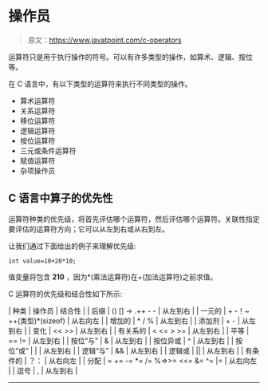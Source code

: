 # 操作员

> 原文：<https://www.javatpoint.com/c-operators>

运算符只是用于执行操作的符号。可以有许多类型的操作，如算术、逻辑、按位等。

在 C 语言中，有以下类型的运算符来执行不同类型的操作。

*   算术运算符
*   关系运算符
*   移位运算符
*   逻辑运算符
*   按位运算符
*   三元或条件运算符
*   赋值运算符
*   杂项操作员

## C 语言中算子的优先性

运算符种类的优先级，将首先评估哪个运算符，然后评估哪个运算符。关联性指定要评估的运算符方向；它可以从左到右或从右到左。

让我们通过下面给出的例子来理解优先级:

```
int value=10+20*10;

```

值变量将包含 **210** ，因为*(乘法运算符)在+(加法运算符)之前求值。

C 运算符的优先级和结合性如下所示:

| 种类 | 操作员 | 结合性 |
| 后缀 | () [] -> .++ - - | 从左到右 |
| 一元的 | + -！~ ++(类型)*(sizeof) | 从右向左 |
| 增加的 | * / % | 从左到右 |
| 添加剂 | + - | 从左到右 |
| 变化 | << >> | 从左到右 |
| 有关系的 | < <= > >= | 从左到右 |
| 平等 | == != | 从左到右 |
| 按位“与” | & | 从左到右 |
| 按位异或 | ^ | 从左到右 |
| 按位“或” | &#124; | 从左到右 |
| 逻辑“与” | && | 从左到右 |
| 逻辑或 | &#124;&#124; | 从左到右 |
| 有条件的 | ？： | 从右向左 |
| 分配 | = += -= *= /= %=>>= <<= &= ^= &#124;= | 从右向左 |
| 逗号 | , | 从左到右 |

* * *